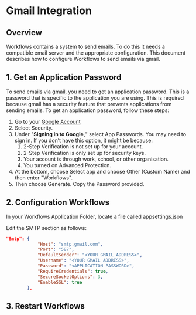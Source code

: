 # Gmail Integration

## Overview
Workflows contains a system to send emails. To do this it needs a compatible email server and the appropriate configuration. This document describes how to configure Workflows to send emails via gmail.

## 1. Get an Application Password
To send emails via gmail, you need to get an application password. This is a password that is specific to the application you are using. This is required because gmail has a security feature that prevents applications from sending emails. To get an application password, follow these steps:

1. Go to your [Google Account](https://myaccount.google.com/)
2. Select Security.
3. Under "**Signing in to Google,**" select App Passwords. You may need to sign in. If you don’t have this option, it might be because:
   1. 2-Step Verification is not set up for your account.
   2. 2-Step Verification is only set up for security keys.
   3. Your account is through work, school, or other organisation.
   4. You turned on Advanced Protection.
4. At the bottom, choose Select app and choose Other (Custom Name) and then enter "Workflows".
5. Then choose Generate. Copy the Password provided.

## 2. Configuration Workflows
In your Workflows Application Folder, locate a file called appsettings.json

Edit the SMTP section as follows:

```json
"Smtp": {
			"Host": "smtp.gmail.com",
			"Port": "587",
			"DefaultSender": "<YOUR GMAIL ADDRESS>",
			"Username": "<YOUR GMAIL ADDRESS>",
			"Password": "<APPLICATION PASSWORD>",
			"RequireCredentials": true,
		    "SecureSocketOptions": 3,		
			"EnableSSL": true
		},
```

## 3. Restart Workflows

